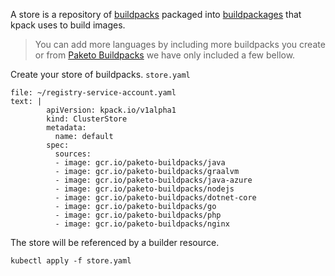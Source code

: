 A store is a repository of [buildpacks](http://buildpacks.io/) packaged into [buildpackages](https://buildpacks.io/docs/buildpack-author-guide/package-a-buildpack/) that kpack uses to build images. 

>You can add more languages by including more buildpacks you create or from [Paketo Buildpacks](https://github.com/paketo-buildpacks) we have only included a few bellow.

Create your store of buildpacks.
`store.yaml`
```editor:append-lines-to-file
file: ~/registry-service-account.yaml
text: |
        apiVersion: kpack.io/v1alpha1
        kind: ClusterStore
        metadata:
          name: default
        spec:
          sources:
          - image: gcr.io/paketo-buildpacks/java
          - image: gcr.io/paketo-buildpacks/graalvm
          - image: gcr.io/paketo-buildpacks/java-azure
          - image: gcr.io/paketo-buildpacks/nodejs
          - image: gcr.io/paketo-buildpacks/dotnet-core
          - image: gcr.io/paketo-buildpacks/go
          - image: gcr.io/paketo-buildpacks/php
          - image: gcr.io/paketo-buildpacks/nginx

  ```
  
The store will be referenced by a builder resource.
```execute-1
kubectl apply -f store.yaml 
```
